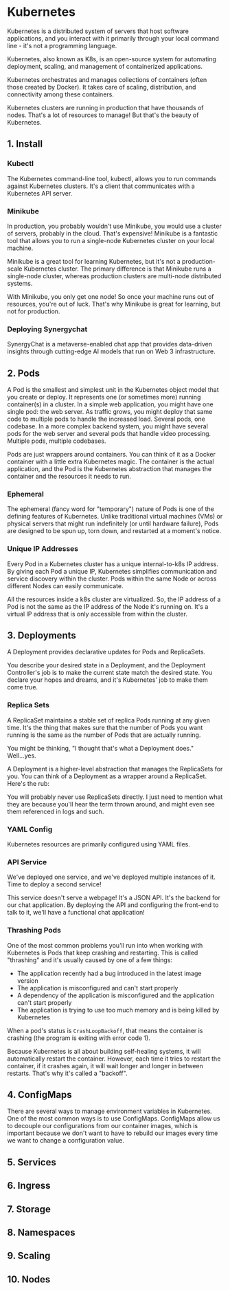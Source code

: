 # Kubernetes

Kubernetes is a distributed system of servers that host software applications, and you interact with it primarily through your local command line - it's not a programming language.

Kubernetes, also known as K8s, is an open-source system for automating deployment, scaling, and management of containerized applications.

Kubernetes orchestrates and manages collections of containers (often those created by Docker). 
It takes care of scaling, distribution, and connectivity among these containers.

Kubernetes clusters are running in production that have thousands of nodes. 
That's a lot of resources to manage! 
But that's the beauty of Kubernetes.

## 1. Install

### Kubectl

The Kubernetes command-line tool, kubectl, allows you to run commands against Kubernetes clusters. 
It's a client that communicates with a Kubernetes API server.

### Minikube

In production, you probably wouldn't use Minikube, you would use a cluster of servers, probably in the cloud. 
That's expensive! 
Minikube is a fantastic tool that allows you to run a single-node Kubernetes cluster on your local machine.

Minikube is a great tool for learning Kubernetes, but it's not a production-scale Kubernetes cluster. 
The primary difference is that Minikube runs a single-node cluster, whereas production clusters are multi-node distributed systems.

With Minikube, you only get one node! 
So once your machine runs out of resources, you're out of luck. 
That's why Minikube is great for learning, but not for production.

### Deploying Synergychat

SynergyChat is a metaverse-enabled chat app that provides data-driven insights through cutting-edge AI models that run on Web 3 infrastructure. 

## 2. Pods

A Pod is the smallest and simplest unit in the Kubernetes object model that you create or deploy. 
It represents one (or sometimes more) running container(s) in a cluster. 
In a simple web application, you might have one single pod: the web server. 
As traffic grows, you might deploy that same code to multiple pods to handle the increased load. 
Several pods, one codebase. 
In a more complex backend system, you might have several pods for the web server and several pods that handle video processing. 
Multiple pods, multiple codebases.

Pods are just wrappers around containers. 
You can think of it as a Docker container with a little extra Kubernetes magic. 
The container is the actual application, and the Pod is the Kubernetes abstraction that manages the container and the resources it needs to run.

### Ephemeral

The ephemeral (fancy word for "temporary") nature of Pods is one of the defining features of Kubernetes. 
Unlike traditional virtual machines (VMs) or physical servers that might run indefinitely (or until hardware failure), Pods are designed to be spun up, torn down, and restarted at a moment's notice.

### Unique IP Addresses

Every Pod in a Kubernetes cluster has a unique internal-to-k8s IP address. 
By giving each Pod a unique IP, Kubernetes simplifies communication and service discovery within the cluster. 
Pods within the same Node or across different Nodes can easily communicate.

All the resources inside a k8s cluster are virtualized. 
So, the IP address of a Pod is not the same as the IP address of the Node it's running on. 
It's a virtual IP address that is only accessible from within the cluster.

## 3. Deployments

A Deployment provides declarative updates for Pods and ReplicaSets.

You describe your desired state in a Deployment, and the Deployment Controller's job is to make the current state match the desired state. 
You declare your hopes and dreams, and it's Kubernetes' job to make them come true.

### Replica Sets

A ReplicaSet maintains a stable set of replica Pods running at any given time. 
It's the thing that makes sure that the number of Pods you want running is the same as the number of Pods that are actually running.

You might be thinking, "I thought that's what a Deployment does." 
Well...yes.

A Deployment is a higher-level abstraction that manages the ReplicaSets for you. 
You can think of a Deployment as a wrapper around a ReplicaSet. 
Here's the rub:

You will probably never use ReplicaSets directly. 
I just need to mention what they are because you'll hear the term thrown around, and might even see them referenced in logs and such.

### YAML Config

Kubernetes resources are primarily configured using YAML files.

### API Service

We've deployed one service, and we've deployed multiple instances of it. Time to deploy a second service!

This service doesn't serve a webpage! 
It's a JSON API. 
It's the backend for our chat application. 
By deploying the API and configuring the front-end to talk to it, we'll have a functional chat application!

### Thrashing Pods

One of the most common problems you'll run into when working with Kubernetes is Pods that keep crashing and restarting. 
This is called "thrashing" and it's usually caused by one of a few things:

* The application recently had a bug introduced in the latest image version
* The application is misconfigured and can't start properly
* A dependency of the application is misconfigured and the application can't start properly
* The application is trying to use too much memory and is being killed by Kubernetes

When a pod's status is `CrashLoopBackoff`, that means the container is crashing (the program is exiting with error code 1).

Because Kubernetes is all about building self-healing systems, it will automatically restart the container. 
However, each time it tries to restart the container, if it crashes again, it will wait longer and longer in between restarts. 
That's why it's called a "backoff".

## 4. ConfigMaps

There are several ways to manage environment variables in Kubernetes. 
One of the most common ways is to use ConfigMaps. 
ConfigMaps allow us to decouple our configurations from our container images, which is important because we don't want to have to rebuild our images every time we want to change a configuration value.

## 5. Services

## 6. Ingress

## 7. Storage

## 8. Namespaces

## 9. Scaling

## 10. Nodes